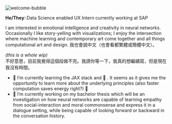 ![welcome-bubble](https://user-images.githubusercontent.com/38283585/130285518-4667d2ea-a22c-4b9c-b808-37d2fe439a39.png)



**He/They**::Data Science enabled UX Intern currently working at SAP  
  
I am interested in emotional intelligence and creativity in neural networks. Occasionally I like story-yelling with visualizations; I enjoy the intersection where machine learning and contemporary art come together and all things computational art and design.
我也會說中文（也會看都繁體或簡體中文）。

_(this is a whole wip)_  
不好意思，目前我覺得這個段做不完。我請你等一下，我真的想繼續寫，但是現在我沒有時間。

- 🌱 I’m currently learning the JAX stack and 🤗 . It seems as it gives me the opportunity to learn more about the underlying principles (also faster computation saves energy right?) 🎉
- 🔭 I’m currently working on my bachelor thesis which will be an investigation on how neural networks are capable of learning empathy from social-interaction and moral commonsense and express it in a dialogue setting, while being capable of looking forward or backward in the conversation history.

<!--
**benjaminbeilharz/benjaminbeilharz** is a ✨ _special_ ✨ repository because its `README.md` (this file) appears on your GitHub profile.

Here are some ideas to get you started:



- 👯 I’m looking to collaborate on ...
- 🤔 I’m looking for help with ...
- 💬 Ask me about ...
- 📫 How to reach me: ...
- 😄 Pronouns: ...
- ⚡ Fun fact: ...
-->
